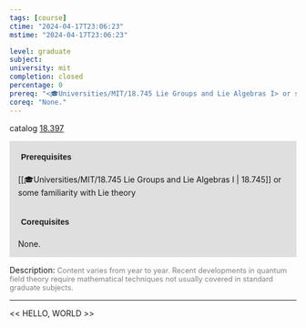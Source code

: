 ```yaml
---
tags: [course]
ctime: "2024-04-17T23:06:23"
mstime: "2024-04-17T23:06:23"

level: graduate
subject: 
university: mit
completion: closed
percentage: 0
prereq: "<🎓Universities/MIT/18.745 Lie Groups and Lie Algebras I> or some familiarity with Lie theory"
coreq: "None."
---
```


catalog [18.397](http://student.mit.edu/catalog/m18a.html#18.397)

<span style="display: block; padding: 15px; background-color: rgb(100, 100, 100, 0.2);"><font id="m_prereq1738_0" style="display: block; font-family: Arial, sans-serif; font-weight: bold; padding: 5px">Prerequisites</font><br><span id="prereq1738_0">[[🎓Universities/MIT/18.745 Lie Groups and Lie Algebras I | 18.745]] or some familiarity with Lie theory</span></span>
<span style="display: block; padding: 15px; background-color: rgb(100, 100, 100, 0.2);"><font id="m_coreq1738_0" style="display: block; font-family: Arial, sans-serif; font-weight: bold; padding: 5px">Corequisites</font><br><span id="coreq1738_0">None.</span></span>

<font style="">Description:</font>
<font style="color: grey; font-size: 0.8rem;">Content varies from year to year. Recent developments in quantum field theory require mathematical techniques not usually covered in standard graduate subjects.</font>



---

<< HELLO, WORLD >>
